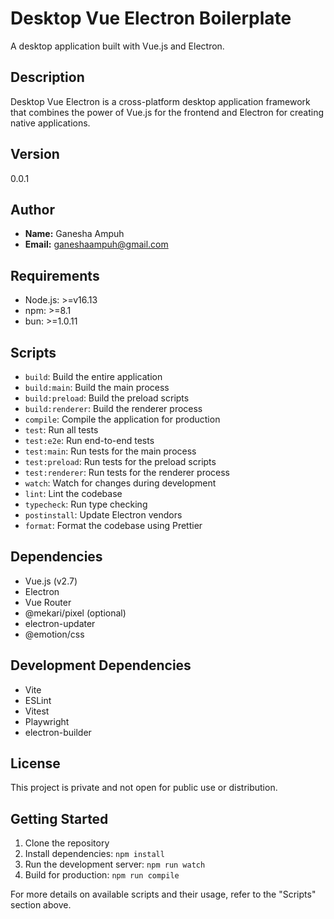 # Desktop Vue Electron Boilerplate

A desktop application built with Vue.js and Electron.

## Description

Desktop Vue Electron is a cross-platform desktop application framework that combines the power of Vue.js for the frontend and Electron for creating native applications.

## Version

0.0.1

## Author

- **Name:** Ganesha Ampuh
- **Email:** ganeshaampuh@gmail.com

## Requirements

- Node.js: >=v16.13
- npm: >=8.1
- bun: >=1.0.11

## Scripts

- `build`: Build the entire application
- `build:main`: Build the main process
- `build:preload`: Build the preload scripts
- `build:renderer`: Build the renderer process
- `compile`: Compile the application for production
- `test`: Run all tests
- `test:e2e`: Run end-to-end tests
- `test:main`: Run tests for the main process
- `test:preload`: Run tests for the preload scripts
- `test:renderer`: Run tests for the renderer process
- `watch`: Watch for changes during development
- `lint`: Lint the codebase
- `typecheck`: Run type checking
- `postinstall`: Update Electron vendors
- `format`: Format the codebase using Prettier

## Dependencies

- Vue.js (v2.7)
- Electron
- Vue Router
- @mekari/pixel (optional)
- electron-updater
- @emotion/css

## Development Dependencies

- Vite
- ESLint
- Vitest
- Playwright
- electron-builder

## License

This project is private and not open for public use or distribution.

## Getting Started

1. Clone the repository
2. Install dependencies: `npm install`
3. Run the development server: `npm run watch`
4. Build for production: `npm run compile`

For more details on available scripts and their usage, refer to the "Scripts" section above.
